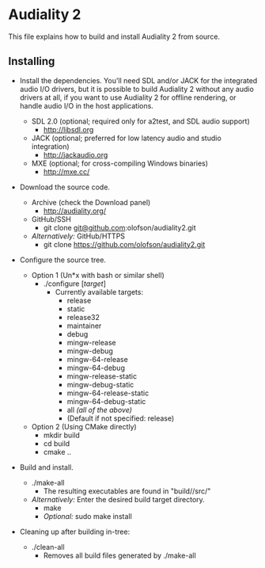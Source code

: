 Audiality 2
===========

This file explains how to build and install Audiality 2 from source.

Installing
----------

* Install the dependencies. You'll need SDL and/or JACK for the integrated audio I/O drivers, but it is possible to build Audiality 2 without any audio drivers at all, if you want to use Audiality 2 for offline rendering, or handle audio I/O in the host applications.
  * SDL 2.0 (optional; required only for a2test, and SDL audio support)
    * http://libsdl.org
  * JACK (optional; preferred for low latency audio and studio integration)
    * http://jackaudio.org
  * MXE (optional; for cross-compiling Windows binaries)
    * http://mxe.cc/

* Download the source code.
  * Archive (check the Download panel)
    * http://audiality.org/
  * GitHub/SSH
    * git clone git@github.com:olofson/audiality2.git
  * *Alternatively:* GitHub/HTTPS
    * git clone https://github.com/olofson/audiality2.git

* Configure the source tree.
  * Option 1 (Un*x with bash or similar shell)
    * ./configure [*target*]
      * Currently available targets:
        * release
        * static
        * release32
        * maintainer
        * debug
        * mingw-release
        * mingw-debug
        * mingw-64-release
        * mingw-64-debug
        * mingw-release-static
        * mingw-debug-static
        * mingw-64-release-static
        * mingw-64-debug-static
        * all *(all of the above)*
        * (Default if not specified: release)
  * Option 2 (Using CMake directly)
    * mkdir build
    * cd build
    * cmake ..

* Build and install.
  * ./make-all
    * The resulting executables are found in "build/<target>/src/"
  * *Alternatively:* Enter the desired build target directory.
    * make
    * *Optional:* sudo make install

* Cleaning up after building in-tree:
  * ./clean-all
    * Removes all build files generated by ./make-all
